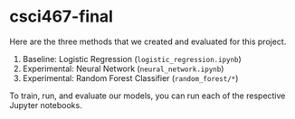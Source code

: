 # csci467-final

Here are the three methods that we created and evaluated for this project. 
1. Baseline: Logistic Regression (`logistic_regression.ipynb`)
2. Experimental: Neural Network (`neural_network.ipynb`)
3. Experimental: Random Forest Classifier (`random_forest/*`)

To train, run, and evaluate our models, you can run each of the respective Jupyter notebooks. 
